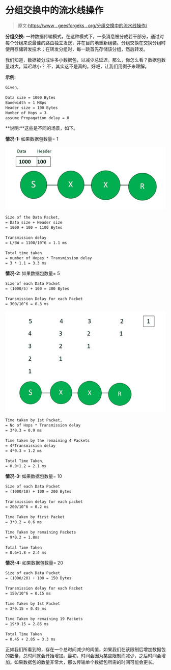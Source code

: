 # 分组交换中的流水线操作

> 原文:[https://www . geesforgeks . org/分组交换中的流水线操作/](https://www.geeksforgeeks.org/pipelining-in-packet-switching/)

**分组交换:**
一种数据传输模式，在这种模式下，一条消息被分成若干部分，通过对每个分组来说最佳的路由独立发送，并在目的地重新组装。分组交换在交换分组时使用存储转发技术；在转发分组时，每一跳首先存储该分组，然后转发。

我们知道，数据被分成许多小数据包，以减少总延迟。那么，你怎么看？数据包数量越大，延迟越小？
不，其实这不是真的。好吧，让我们用例子来理解。

**示例:**

```
Given,

Data size = 1000 Bytes
Bandwidth = 1 MBps
Header size = 100 Bytes
Number of Hops = 3
assume Propagation delay = 0
```

**说明:**这些是不同的场景，如下。

**情况-1:** 如果数据包数量= 1

![](img/dc8ed2e985aeb757480bca15dd8eff36.png)

```
Size of the Data Packet, 
= Data size + Header size 
= 1000 + 100 = 1100 Bytes

Transmission delay 
= L/BW = 1100/10^6 = 1.1 ms 

Total time taken 
= number of Hopes * Transmission delay 
= 3 * 1.1 = 3.3 ms 
```

**情况-2:** 如果数据包数量= 5

```
Size of each Data Packet 
= (1000/5) + 100 = 300 Bytes

Transmission Delay for each Packet 
= 300/10^6 = 0.3 ms 
```

![](img/f9aa668e639541caf19800f2299c6865.png)

```
Time taken by 1st Packet, 
= No of Hops * Transmission delay 
= 3*0.3 = 0.9 ms

Time taken by the remaining 4 Packets 
= 4*Transmission delay 
= 4*0.3 = 1.2 ms

Total Time Taken, 
= 0.9+1.2 = 2.1 ms 
```

**情况-3:** 如果数据包数量= 10

```
Size of each Data Packet 
= (1000/10) + 100 = 200 Bytes

Transmission delay for each packet  
= 200/10^6 = 0.2 ms

Time Taken by first Packet 
= 3*0.2 = 0.6 ms

Time Taken by remaining Packets 
= 9*0.2 = 1.8ms

Total Time Taken 
= 0.6+1.8 = 2.4 ms 
```

**情况-4:** 如果数据包数量= 20

```
Size of each Data Packet 
= (1000/20) + 100 = 150 Bytes

Transmission delay for each Packet 
= 150/10^6 = 0.15 ms

Time Taken by 1st Packet 
= 3*0.15 = 0.45 ms

Time Taken by remaining 19 Packets 
= 19*0.15 = 2.85 ms

Total Time Taken 
= 0.45 + 2.85 = 3.3 ms 
```

正如我们所看到的，存在一个总时间减少的阈值，如果我们在该限制后增加数据包的数量，总时间就会开始增加。最初，时间会因为某些限制而减少，之后时间会增加。如果数据包的数量非常大，那么传输单个数据包所需的时间可能会更长。